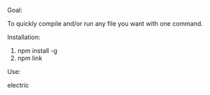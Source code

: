Goal:

  To quickly compile and/or run any file you want with one command. 

Installation:
 
  1. npm install -g
  2. npm link
  
Use:
  
  electric <filename>
  
